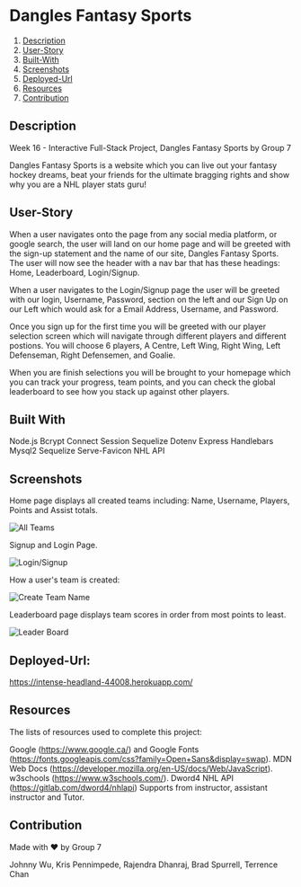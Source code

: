 # Dangles Fantasy Sports

1. [Description](#description)
2. [User-Story](#User-Story)
3. [Built-With](#Built-With)
4. [Screenshots](#screenshots)
5. [Deployed-Url](#deployed-url)
6. [Resources](#resources)
7. [Contribution](#contribution)

## Description

Week 16 - Interactive Full-Stack Project, Dangles Fantasy Sports by Group 7

Dangles Fantasy Sports is a website which you can live out your fantasy hockey dreams, beat your friends for the ultimate bragging rights and show why you are a NHL player stats guru!


## User-Story

When a user navigates onto the page from any social media platform, or google search, the user will land on our home page and will be greeted with the sign-up statement and the name of our site, Dangles Fantasy Sports. The user will now see the header with a nav bar that has these headings: Home, Leaderboard, Login/Signup.

When a user navigates to  the Login/Signup page the user will be greeted with our login, Username, Password, section on the left and our Sign Up on our Left which would ask for a Email Address, Username, and Password. 

Once you sign up for the first time you will be greeted with our player selection screen which will navigate through different players and different postions. You will choose 6 players, A Centre, Left Wing, Right Wing, Left Defenseman, Right Defensemen, and Goalie. 

When you are finish selections you will be brought to your homepage which you can track your progress, team points, and you can check the global leaderboard to see how you stack up against other players. 


## Built With
Node.js
Bcrypt
Connect Session Sequelize
Dotenv
Express
Handlebars
Mysql2
Sequelize
Serve-Favicon
NHL API

## Screenshots

Home page displays all created teams including: Name, Username, Players, Points and Assist totals.

![All Teams](https://user-images.githubusercontent.com/74839893/112784463-ce08c800-901f-11eb-8250-794fc7eccdb4.png)

Signup and Login Page.

![Login/Signup](https://user-images.githubusercontent.com/74839893/112784477-d6610300-901f-11eb-8a5b-a06c2ed7e88d.png)

How a user's team is created:

![Create Team Name](https://user-images.githubusercontent.com/74839893/112785543-35c01280-9022-11eb-879f-ad88234b7af3.gif)


Leaderboard page displays team scores in order from most points to least.

![Leader Board](https://user-images.githubusercontent.com/74839893/112784563-fd1f3980-901f-11eb-9307-adb341d96a79.png)

## Deployed-Url:
https://intense-headland-44008.herokuapp.com/

## Resources

The lists of resources used to complete this project:

Google (https://www.google.ca/) and Google Fonts (https://fonts.googleapis.com/css?family=Open+Sans&display=swap).
MDN Web Docs (https://developer.mozilla.org/en-US/docs/Web/JavaScript).
w3schools (https://www.w3schools.com/).
Dword4 NHL API (https://gitlab.com/dword4/nhlapi)
Supports from instructor, assistant instructor and Tutor.

## Contribution
Made with ❤️ by Group 7

Johnny Wu,
Kris Pennimpede,
Rajendra Dhanraj,
Brad Spurrell,
Terrence Chan
